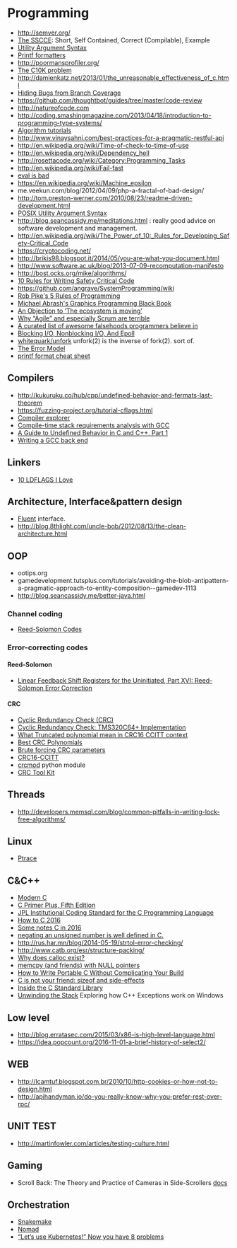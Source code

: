 # Programming

 - http://semver.org/
 - [The SSCCE](http://sscce.org/): Short, Self Contained, Correct (Compilable), Example
 - [Utility Argument Syntax](http://pubs.opengroup.org/onlinepubs/009696699/basedefs/xbd_chap12.html)
 - [Printf formatters](http://www.pixelbeat.org/programming/gcc/int_types/)
 - http://poormansprofiler.org/
 - [The C10K problem](http://www.kegel.com/c10k.html)
 - http://damienkatz.net/2013/01/the_unreasonable_effectiveness_of_c.html
 - [Hiding Bugs from Branch Coverage](http://blog.regehr.org/archives/872)
 - https://github.com/thoughtbot/guides/tree/master/code-review
 - http://natureofcode.com
 - http://coding.smashingmagazine.com/2013/04/18/introduction-to-programming-type-systems/
 - [Algorithm tutorials](http://community.topcoder.com/tc?module=Static&d1=tutorials&d2=alg_index)
 - http://www.vinaysahni.com/best-practices-for-a-pragmatic-restful-api
 - http://en.wikipedia.org/wiki/Time-of-check-to-time-of-use
 - http://en.wikipedia.org/wiki/Dependency_hell
 - http://rosettacode.org/wiki/Category:Programming_Tasks
 - http://en.wikipedia.org/wiki/Fail-fast
 - [eval is bad](http://me.veekun.com/blog/2012/03/24/on-principle/)
 - https://en.wikipedia.org/wiki/Machine_epsilon
 - me.veekun.com/blog/2012/04/09/php-a-fractal-of-bad-design/
 - http://tom.preston-werner.com/2010/08/23/readme-driven-development.html
 - [POSIX Utility Argument Syntax](http://pubs.opengroup.org/onlinepubs/9699919799/basedefs/V1_chap12.html)
 - http://blog.seancassidy.me/meditations.html : really good advice on software development and management.
 - http://en.wikipedia.org/wiki/The_Power_of_10:_Rules_for_Developing_Safety-Critical_Code
 - https://cryptocoding.net/
 - http://brikis98.blogspot.it/2014/05/you-are-what-you-document.html
 - http://www.software.ac.uk/blog/2013-07-09-recomputation-manifesto
 - http://bost.ocks.org/mike/algorithms/
 - [10 Rules for Writing Safety Critical Code](http://spinroot.com/p10/)
 - https://github.com/angrave/SystemProgramming/wiki
 - [Rob Pike's 5 Rules of Programming](http://users.ece.utexas.edu/~adnan/pike.html)
 - [Michael Abrash's Graphics Programming Black Book](https://github.com/jagregory/abrash-black-book)
 - [An Objection to ‘The ecosystem is moving’](https://gultsch.de/objection.html)
 - [Why “Agile” and especially Scrum are terrible](https://michaelochurch.wordpress.com/2015/06/06/why-agile-and-especially-scrum-are-terrible/)
 - [A curated list of awesome falsehoods programmers believe in](https://github.com/kdeldycke/awesome-falsehood)
 - [Blocking I/O, Nonblocking I/O, And Epoll](https://eklitzke.org/blocking-io-nonblocking-io-and-epoll)
 - [whitequark/unfork](https://github.com/whitequark/unfork) unfork(2) is the inverse of fork(2). sort of.
 - [The Error Model](http://joeduffyblog.com/2016/02/07/the-error-model/)
 - [printf format cheat sheet](https://alvinalexander.com/programming/printf-format-cheat-sheet/)

## Compilers

 - http://kukuruku.co/hub/cpp/undefined-behavior-and-fermats-last-theorem
 - https://fuzzing-project.org/tutorial-cflags.html
 - [Compiler explorer](http://godbolt.org/)
 - [Compile-time stack requirements analysis with GCC](https://www.adacore.com/uploads/technical-papers/Stack_Analysis.pdf)
 - [A Guide to Undefined Behavior in C and C++, Part 1](https://blog.regehr.org/archives/213)
 - [Writing a GCC back end](https://kristerw.blogspot.com/2017/08/writing-gcc-backend_4.html)

## Linkers

 - [10 LDFLAGS I Love](https://blog.jessfraz.com/post/top-10-favorite-ldflags/)

## Architecture, Interface&pattern design

 - [Fluent](http://martinfowler.com/bliki/FluentInterface.html) interface.
 - http://blog.8thlight.com/uncle-bob/2012/08/13/the-clean-architecture.html

## OOP

 - ootips.org
 - gamedevelopment.tutsplus.com/tutorials/avoiding-the-blob-antipattern-a-pragmatic-approach-to-entity-composition--gamedev-1113
 - http://blog.seancassidy.me/better-java.html

### Channel coding

 - [Reed-Solomon Codes](http://tesi.cab.unipd.it/43857/1/martini_tommaso_1008717_reedSolomonCodes.pdf)

### Error-correcting codes

#### Reed-Solomon

 - [Linear Feedback Shift Registers for the Uninitiated, Part XVI: Reed-Solomon Error Correction](https://www.embeddedrelated.com/showarticle/1182.php)

#### CRC

 - [Cyclic Redundancy Check (CRC)](http://ww1.microchip.com/downloads/en/appnotes/01148a.pdf)
 - [Cyclic Redundancy Check: TMS320C64+ Implementation](http://ww1.microchip.com/downloads/en/appnotes/01148a.pdf)
 - [What Truncated polynomial mean in CRC16 CCITT context](https://stackoverflow.com/questions/40787529/what-truncated-polynomial-mean-in-crc16-ccitt-context)
 - [Best CRC Polynomials](https://users.ece.cmu.edu/~koopman/crc/)
 - [Brute forcing CRC parameters](http://sitsec.net/blog/2012/02/10/brute-forcing-crc-parameters/)
 - [CRC16-CCITT](http://srecord.sourceforge.net/crc16-ccitt.html)
 - [crcmod](http://crcmod.sourceforge.net/) python module
 - [CRC Tool Kit](https://github.com/henryk/ctk)


## Threads

 - http://developers.memsql.com/blog/common-pitfalls-in-writing-lock-free-algorithms/
 
## Linux

 - [Ptrace](http://mikecvet.wordpress.com/2010/08/14/ptrace-tutorial/)

## C&C++

 - [Modern C](http://icube-icps.unistra.fr/img_auth.php/d/db/ModernC.pdf)
 - [C Primer Plus, Fifth Edition](http://faculty.euc.ac.cy/scharalambous/csc131/books/C%20book%201.pdf)
 - [JPL Institutional Coding Standard for the C Programming Language ](http://lars-lab.jpl.nasa.gov/JPL_Coding_Standard_C.pdf)
 - [How to C 2016](https://matt.sh/howto-c)
 - [Some notes C in 2016](http://blog.erratasec.com/2016/01/some-notes-c-in-2016.html)
 - [negating an unsigned number is well defined in C.](http://stackoverflow.com/questions/1269019/what-should-happen-to-the-negation-of-a-size-t-i-e-sizeofstruct-foo/1269049#1269049)
 - http://rus.har.mn/blog/2014-05-19/strtol-error-checking/
 - http://www.catb.org/esr/structure-packing/
 - [Why does calloc exist?](https://vorpus.org/blog/why-does-calloc-exist/)
 - [mem­cpy (and friends) with NULL pointers](https://www.imperialviolet.org/2016/06/26/nonnull.html)
 - [How to Write Portable C Without Complicating Your Build](http://nullprogram.com/blog/2017/03/30/)
 - [C is not your friend: sizeof and side-effects](http://blog.tjd.phlegethon.org/post/159564806182/c-is-not-your-friend-sizeof-and-side-effects)
 - [Inside the C Standard Library](https://begriffs.com/posts/2019-01-19-inside-c-standard-lib.html)
 - [Unwinding the Stack](https://github.com/CppCon/CppCon2018/blob/master/Presentations/unwinding_the_stack_exploring_how_cpp_exceptions_work_on_windows/unwinding_the_stack_exploring_how_cpp_exceptions_work_on_windows__james_mcnellis__cppcon_2018.pdf) Exploring how C++ Exceptions work on Windows

## Low level

 - http://blog.erratasec.com/2015/03/x86-is-high-level-language.html
 - https://idea.popcount.org/2016-11-01-a-brief-history-of-select2/

WEB
---
 - http://lcamtuf.blogspot.com.br/2010/10/http-cookies-or-how-not-to-design.html
 - http://apihandyman.io/do-you-really-know-why-you-prefer-rest-over-rpc/

UNIT TEST
---------

 - http://martinfowler.com/articles/testing-culture.html

## Gaming

 - Scroll Back: The Theory and Practice of Cameras in Side-Scrollers [docs](https://docs.google.com/document/d/1iNSQIyNpVGHeak6isbP6AHdHD50gs8MNXF1GCf08efg/pub)

## Orchestration

 - [Snakemake](https://snakemake.readthedocs.io/en/stable/)
 - [Nomad](https://www.nomadproject.io/)
 - [“Let’s use Kubernetes!” Now you have 8 problems](https://pythonspeed.com/articles/dont-need-kubernetes/)
